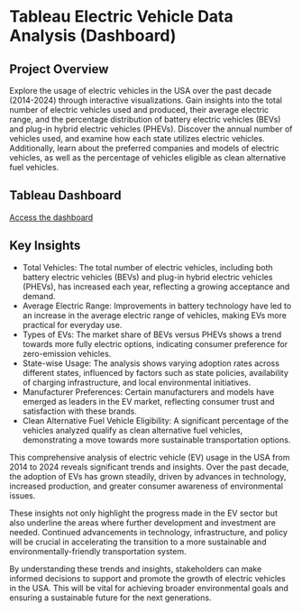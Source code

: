 # Tableau Electric Vehicle Data Analysis (Dashboard)

## Project Overview
Explore the usage of electric vehicles in the USA over the past decade (2014-2024) through interactive visualizations. Gain insights into the total number of electric vehicles used and produced, their average electric range, and the percentage distribution of battery electric vehicles (BEVs) and plug-in hybrid electric vehicles (PHEVs). Discover the annual number of vehicles used, and examine how each state utilizes electric vehicles. Additionally, learn about the preferred companies and models of electric vehicles, as well as the percentage of vehicles eligible as clean alternative fuel vehicles. 

## Tableau Dashboard
[Access the dashboard](https://public.tableau.com/app/profile/bhargavi.chukkapalli/viz/ElectricVehicleDataAnalysis_17211540156940/ElectricVehicleDataAnalysis)

## Key Insights
* Total Vehicles: The total number of electric vehicles, including both battery electric vehicles (BEVs) and plug-in hybrid electric vehicles (PHEVs), has increased each year, reflecting a growing acceptance and demand.
* Average Electric Range: Improvements in battery technology have led to an increase in the average electric range of vehicles, making EVs more practical for everyday use.
* Types of EVs: The market share of BEVs versus PHEVs shows a trend towards more fully electric options, indicating consumer preference for zero-emission vehicles.
* State-wise Usage: The analysis shows varying adoption rates across different states, influenced by factors such as state policies, availability of charging infrastructure, and local environmental initiatives.
* Manufacturer Preferences: Certain manufacturers and models have emerged as leaders in the EV market, reflecting consumer trust and satisfaction with these brands.
* Clean Alternative Fuel Vehicle Eligibility: A significant percentage of the vehicles analyzed qualify as clean alternative fuel vehicles, demonstrating a move towards more sustainable transportation options.

This comprehensive analysis of electric vehicle (EV) usage in the USA from 2014 to 2024 reveals significant trends and insights. Over the past decade, the adoption of EVs has grown steadily, driven by advances in technology, increased production, and greater consumer awareness of environmental issues.

These insights not only highlight the progress made in the EV sector but also underline the areas where further development and investment are needed. Continued advancements in technology, infrastructure, and policy will be crucial in accelerating the transition to a more sustainable and environmentally-friendly transportation system.

By understanding these trends and insights, stakeholders can make informed decisions to support and promote the growth of electric vehicles in the USA. This will be vital for achieving broader environmental goals and ensuring a sustainable future for the next generations.
